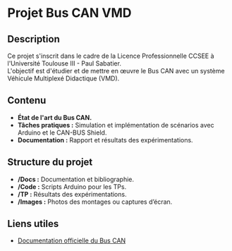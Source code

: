 # Projet Bus CAN VMD
## Description
Ce projet s'inscrit dans le cadre de la Licence Professionnelle CCSEE à l'Université Toulouse III - Paul Sabatier.  
L'objectif est d'étudier et de mettre en œuvre le Bus CAN avec un système Véhicule Multiplexé Didactique (VMD).

## Contenu
- **État de l'art du Bus CAN.**
- **Tâches pratiques :** Simulation et implémentation de scénarios avec Arduino et le CAN-BUS Shield.
- **Documentation :** Rapport et résultats des expérimentations.

## Structure du projet
- **/Docs :** Documentation et bibliographie.
- **/Code :** Scripts Arduino pour les TPs.
- **/TP :** Résultats des expérimentations.
- **/Images :** Photos des montages ou captures d’écran.

## Liens utiles
- [Documentation officielle du Bus CAN](http://www.didalab-didactique.fr/site/materiel/FR-categorie-44-produit-267.html)
